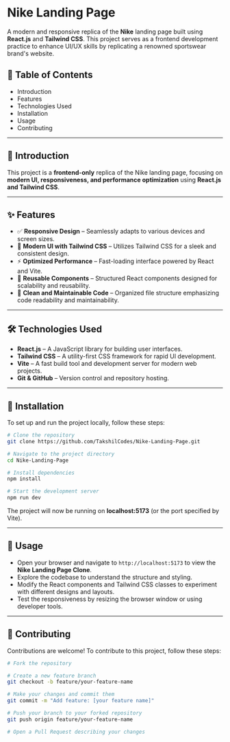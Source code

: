 # Nike Landing Page

A modern and responsive replica of the **Nike** landing page built using **React.js** and **Tailwind CSS**. This project serves as a frontend development practice to enhance UI/UX skills by replicating a renowned sportswear brand's website.

## 🚀 Table of Contents

- Introduction
- Features
- Technologies Used
- Installation
- Usage
- Contributing

---

## 📌 Introduction

This project is a **frontend-only** replica of the Nike landing page, focusing on **modern UI, responsiveness, and performance optimization** using **React.js and Tailwind CSS**.

---

## ✨ Features

- ✅ **Responsive Design** – Seamlessly adapts to various devices and screen sizes.
- 🎨 **Modern UI with Tailwind CSS** – Utilizes Tailwind CSS for a sleek and consistent design.
- ⚡ **Optimized Performance** – Fast-loading interface powered by React and Vite.
- 📄 **Reusable Components** – Structured React components designed for scalability and reusability.
- 📜 **Clean and Maintainable Code** – Organized file structure emphasizing code readability and maintainability.

---

## 🛠️ Technologies Used

- **React.js** – A JavaScript library for building user interfaces.
- **Tailwind CSS** – A utility-first CSS framework for rapid UI development.
- **Vite** – A fast build tool and development server for modern web projects.
- **Git & GitHub** – Version control and repository hosting.

---

## 🔧 Installation

To set up and run the project locally, follow these steps:

```bash
# Clone the repository
git clone https://github.com/TakshilCodes/Nike-Landing-Page.git

# Navigate to the project directory
cd Nike-Landing-Page

# Install dependencies
npm install

# Start the development server
npm run dev
```

The project will now be running on **localhost:5173** (or the port specified by Vite).

---

## 📌 Usage

- Open your browser and navigate to `http://localhost:5173` to view the **Nike Landing Page Clone**.
- Explore the codebase to understand the structure and styling.
- Modify the React components and Tailwind CSS classes to experiment with different designs and layouts.
- Test the responsiveness by resizing the browser window or using developer tools.

---

## 🤝 Contributing

Contributions are welcome! To contribute to this project, follow these steps:

```bash
# Fork the repository

# Create a new feature branch
git checkout -b feature/your-feature-name

# Make your changes and commit them
git commit -m "Add feature: [your feature name]"

# Push your branch to your forked repository
git push origin feature/your-feature-name

# Open a Pull Request describing your changes
```